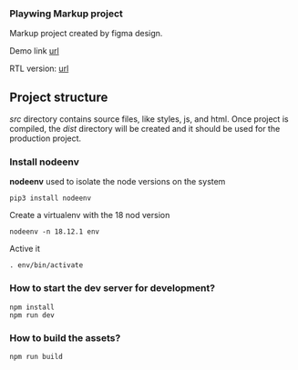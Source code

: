 ### Playwing Markup project ###

Markup project created by figma design.

Demo link [url](https://dubisoft-solutions.github.io/playwing-markup "Demo project link")

RTL version: [url](https://dubisoft-solutions.github.io/playwing-markup?rtl=true "Demo rtl project link")

## Project structure ##

*src* directory contains source files, like styles, js, and html. Once project is compiled, the *dist* directory will be created and it should be used for the production project.

### Install nodeenv ###

**nodeenv** used to isolate the node versions on the system 

    pip3 install nodeenv

Create a virtualenv with the 18 nod version

    nodeenv -n 18.12.1 env

Active it 

    . env/bin/activate

### How to start the dev server for development? ###

    npm install
    npm run dev


### How to build the assets? ###

    npm run build

